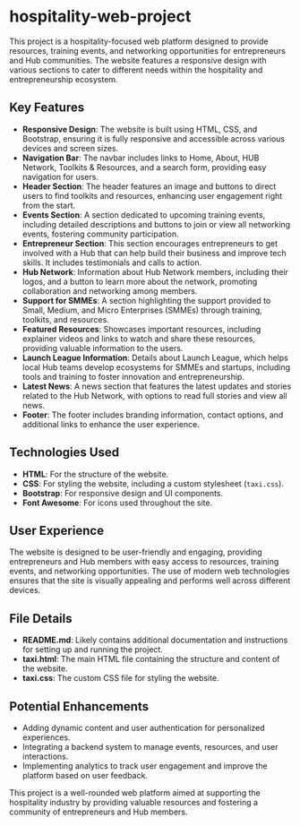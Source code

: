 # hospitality-web-project

This project is a hospitality-focused web platform designed to provide resources, training events, and networking opportunities for entrepreneurs and Hub communities. The website features a responsive design with various sections to cater to different needs within the hospitality and entrepreneurship ecosystem.

## Key Features

- **Responsive Design**: The website is built using HTML, CSS, and Bootstrap, ensuring it is fully responsive and accessible across various devices and screen sizes.
- **Navigation Bar**: The navbar includes links to Home, About, HUB Network, Toolkits & Resources, and a search form, providing easy navigation for users.
- **Header Section**: The header features an image and buttons to direct users to find toolkits and resources, enhancing user engagement right from the start.
- **Events Section**: A section dedicated to upcoming training events, including detailed descriptions and buttons to join or view all networking events, fostering community participation.
- **Entrepreneur Section**: This section encourages entrepreneurs to get involved with a Hub that can help build their business and improve tech skills. It includes testimonials and calls to action.
- **Hub Network**: Information about Hub Network members, including their logos, and a button to learn more about the network, promoting collaboration and networking among members.
- **Support for SMMEs**: A section highlighting the support provided to Small, Medium, and Micro Enterprises (SMMEs) through training, toolkits, and resources.
- **Featured Resources**: Showcases important resources, including explainer videos and links to watch and share these resources, providing valuable information to the users.
- **Launch League Information**: Details about Launch League, which helps local Hub teams develop ecosystems for SMMEs and startups, including tools and training to foster innovation and entrepreneurship.
- **Latest News**: A news section that features the latest updates and stories related to the Hub Network, with options to read full stories and view all news.
- **Footer**: The footer includes branding information, contact options, and additional links to enhance the user experience.

## Technologies Used

- **HTML**: For the structure of the website.
- **CSS**: For styling the website, including a custom stylesheet (`taxi.css`).
- **Bootstrap**: For responsive design and UI components.
- **Font Awesome**: For icons used throughout the site.

## User Experience

The website is designed to be user-friendly and engaging, providing entrepreneurs and Hub members with easy access to resources, training events, and networking opportunities. The use of modern web technologies ensures that the site is visually appealing and performs well across different devices.

## File Details

- **README.md**: Likely contains additional documentation and instructions for setting up and running the project.
- **taxi.html**: The main HTML file containing the structure and content of the website.
- **taxi.css**: The custom CSS file for styling the website.

## Potential Enhancements

- Adding dynamic content and user authentication for personalized experiences.
- Integrating a backend system to manage events, resources, and user interactions.
- Implementing analytics to track user engagement and improve the platform based on user feedback.

This project is a well-rounded web platform aimed at supporting the hospitality industry by providing valuable resources and fostering a community of entrepreneurs and Hub members.


